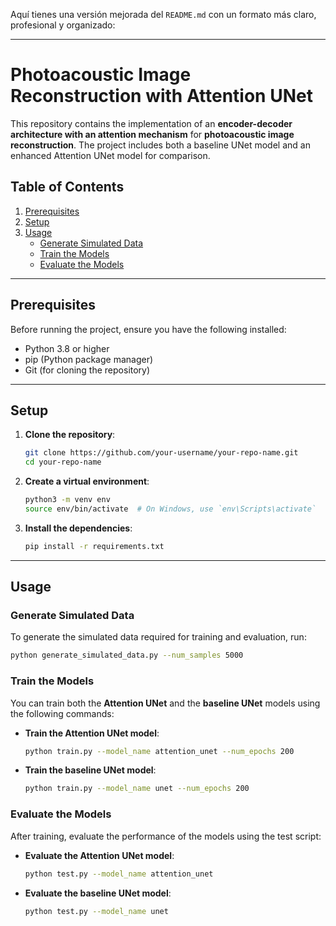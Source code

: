 Aquí tienes una versión mejorada del `README.md` con un formato más claro, profesional y organizado:

---

# Photoacoustic Image Reconstruction with Attention UNet

This repository contains the implementation of an **encoder-decoder architecture with an attention mechanism** for **photoacoustic image reconstruction**. The project includes both a baseline UNet model and an enhanced Attention UNet model for comparison.

## Table of Contents
1. [Prerequisites](#prerequisites)
2. [Setup](#setup)
3. [Usage](#usage)
   - [Generate Simulated Data](#generate-simulated-data)
   - [Train the Models](#train-the-models)
   - [Evaluate the Models](#evaluate-the-models)


---

## Prerequisites

Before running the project, ensure you have the following installed:
- Python 3.8 or higher
- pip (Python package manager)
- Git (for cloning the repository)

---

## Setup

1. **Clone the repository**:
   ```bash
   git clone https://github.com/your-username/your-repo-name.git
   cd your-repo-name
   ```

2. **Create a virtual environment**:
   ```bash
   python3 -m venv env
   source env/bin/activate  # On Windows, use `env\Scripts\activate`
   ```

3. **Install the dependencies**:
   ```bash
   pip install -r requirements.txt
   ```

---

## Usage

### Generate Simulated Data
To generate the simulated data required for training and evaluation, run:
```bash
python generate_simulated_data.py --num_samples 5000
```

### Train the Models
You can train both the **Attention UNet** and the **baseline UNet** models using the following commands:

- **Train the Attention UNet model**:
  ```bash
  python train.py --model_name attention_unet --num_epochs 200
  ```

- **Train the baseline UNet model**:
  ```bash
  python train.py --model_name unet --num_epochs 200
  ```

### Evaluate the Models
After training, evaluate the performance of the models using the test script:

- **Evaluate the Attention UNet model**:
  ```bash
  python test.py --model_name attention_unet
  ```

- **Evaluate the baseline UNet model**:
  ```bash
  python test.py --model_name unet
  ```
